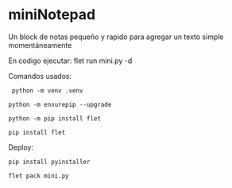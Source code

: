 # miniNotepad
Un block de notas pequeño y rapido para agregar un texto simple momentáneamente

En codigo ejecutar: flet run mini.py -d

Comandos usados: 

``
python -m venv .venv``

``python -m ensurepip --upgrade``

``python -m pip install flet``

``pip install flet``


Deploy:

``pip install pyinstaller``

``flet pack mini.py``
